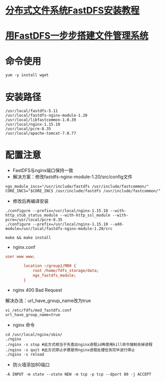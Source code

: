# [分布式文件系统FastDFS安装教程](https://www.cnblogs.com/handsomeye/p/9451568.html)

# [用FastDFS一步步搭建文件管理系统](https://www.cnblogs.com/chiangchou/p/fastdfs.html)

# 命令使用

```shell
yum -y install wget
```

# 安装路径

```
/usr/local/fastdfs-5.11
/usr/local/fastdfs-nginx-module-1.20
/usr/local/libfastcommon-1.0.39
/usr/local/nginx-1.15.10
/usr/local/pcre-8.35
/usr/local/apache-tomcat-7.0.77
```

# 配置注意

- FastDFS与nginx端口保持一致
- 解决方案：修改fastdfs-nginx-module-1.20/src/config文件

```
ngx_module_incs="/usr/include/fastdfs /usr/include/fastcommon/"
CORE_INCS="$CORE_INCS /usr/include/fastdfs /usr/include/fastcommon/"
```
- 修改后再编译安装
```shell
./configure --prefix=/usr/local/nginx-1.15.10 --with-http_stub_status_module --with-http_ssl_module --with-pcre=/usr/local/pcre-8.35
./configure --prefix=/usr/local/nginx-1.15.10 --add-module=/usr/local/fastdfs-nginx-module-1.20/src

make && make install
```

- nginx.conf

```ini
user www www;

        location ~/group1/M00 {
            root /home/fdfs_storage/data;
            ngx_fastdfs_module;
        }
```

- nginx 400 Bad Request

解决办法：url_have_group_name改为true

```shell
vi /etc/fdfs/mod_fastdfs.conf
url_have_group_name=true
```
- nginx 命令
```shell
cd /usr/local/nginx/sbin/
./nginx 
./nginx -s stop #此方式相当于先查出nginx进程id再使用kill命令强制杀掉进程
./nginx -s quit #此方式停止步骤是待nginx进程处理任务完毕进行停止
./nginx -s reload
```

- 防火墙添加80端口

```
-A INPUT -m state --state NEW -m tcp -p tcp --dport 80 -j ACCEPT
```

